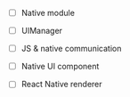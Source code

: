 * [ ] Native module
* [ ] UIManager
* [ ] JS & native communication
* [ ] Native UI component
* [ ] React Native renderer



